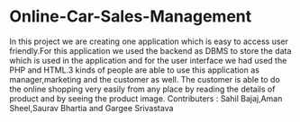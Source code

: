 # Online-Car-Sales-Management
In this project we are creating one application which is easy to access user friendly.For this application we used the backend as DBMS to store the data which is used in the application and for the user interface we had used the PHP and HTML.3 kinds of people are able to use this application as manager,marketing and the customer as well. The customer is able to do the online shopping very easily from any place by reading the details of product and by seeing the product image.
Contributers : Sahil Bajaj,Aman Sheel,Saurav Bhartia and Gargee Srivastava
